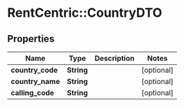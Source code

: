 # RentCentric::CountryDTO

## Properties
Name | Type | Description | Notes
------------ | ------------- | ------------- | -------------
**country_code** | **String** |  | [optional] 
**country_name** | **String** |  | [optional] 
**calling_code** | **String** |  | [optional] 


